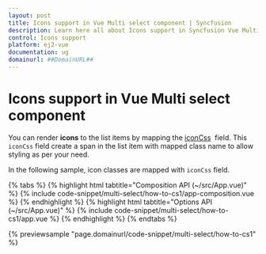 ```yaml
---
layout: post
title: Icons support in Vue Multi select component | Syncfusion
description: Learn here all about Icons support in Syncfusion Vue Multi select component of Syncfusion Essential JS 2 and more.
control: Icons support 
platform: ej2-vue
documentation: ug
domainurl: ##DomainURL##
---
```


# Icons support in Vue Multi select component

You can render **icons** to the list items by mapping the [iconCss](https://ej2.syncfusion.com/vue/documentation/api/multi-select/#fields) &nbsp;field. This `iconCss` field create a span in the list item with mapped class name to allow styling as per your need.

In the following sample, icon classes are mapped with `iconCss` field.

{% tabs %}
{% highlight html tabtitle="Composition API (~/src/App.vue)" %}
{% include code-snippet/multi-select/how-to-cs1/app-composition.vue %}
{% endhighlight %}
{% highlight html tabtitle="Options API (~/src/App.vue)" %}
{% include code-snippet/multi-select/how-to-cs1/app.vue %}
{% endhighlight %}
{% endtabs %}
        
{% previewsample "page.domainurl/code-snippet/multi-select/how-to-cs1" %}
